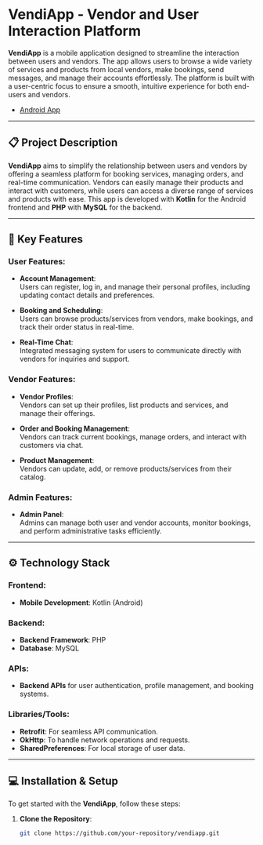 # VendiApp - Vendor and User Interaction Platform

**VendiApp** is a mobile application designed to streamline the interaction between users and vendors. The app allows users to browse a wide variety of services and products from local vendors, make bookings, send messages, and manage their accounts effortlessly. The platform is built with a user-centric focus to ensure a smooth, intuitive experience for both end-users and vendors.


-  [Android App](mailto:[payloyo@gmail.com](https://github.com/KlaporeDevs/2S2425FinalProject/tree/App))
---

## 📋 Project Description

**VendiApp** aims to simplify the relationship between users and vendors by offering a seamless platform for booking services, managing orders, and real-time communication. Vendors can easily manage their products and interact with customers, while users can access a diverse range of services and products with ease. This app is developed with **Kotlin** for the Android frontend and **PHP** with **MySQL** for the backend.

---

## 🚀 Key Features

### User Features:
- **Account Management**:  
  Users can register, log in, and manage their personal profiles, including updating contact details and preferences.
  
- **Booking and Scheduling**:  
  Users can browse products/services from vendors, make bookings, and track their order status in real-time.

- **Real-Time Chat**:  
  Integrated messaging system for users to communicate directly with vendors for inquiries and support.

### Vendor Features:
- **Vendor Profiles**:  
  Vendors can set up their profiles, list products and services, and manage their offerings.

- **Order and Booking Management**:  
  Vendors can track current bookings, manage orders, and interact with customers via chat.

- **Product Management**:  
  Vendors can update, add, or remove products/services from their catalog.

### Admin Features:
- **Admin Panel**:  
  Admins can manage both user and vendor accounts, monitor bookings, and perform administrative tasks efficiently.

---

## ⚙️ Technology Stack

### Frontend:
- **Mobile Development**: Kotlin (Android)

### Backend:
- **Backend Framework**: PHP
- **Database**: MySQL

### APIs:
- **Backend APIs** for user authentication, profile management, and booking systems.

### Libraries/Tools:
- **Retrofit**: For seamless API communication.
- **OkHttp**: To handle network operations and requests.
- **SharedPreferences**: For local storage of user data.

---

## 💻 Installation & Setup

To get started with the **VendiApp**, follow these steps:

1. **Clone the Repository**:
   ```bash
   git clone https://github.com/your-repository/vendiapp.git
